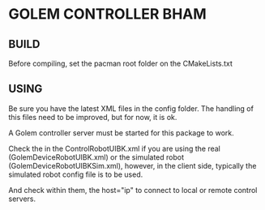 GOLEM CONTROLLER BHAM
=====================

BUILD
-----

Before compiling, set the pacman root folder on the CMakeLists.txt

USING
-----

Be sure you have the latest XML files in the config folder. The handling of this files need to be improved, but for now, it is ok.

A Golem controller server must be started for this package to work.

Check the in the ControlRobotUIBK.xml if you are using the real (GolemDeviceRobotUIBK.xml) or the simulated robot (GolemDeviceRobotUIBKSim.xml), however, in the client side, typically the simulated robot config file is to be used.

And check within them, the host="ip" to connect to local or remote control servers.
